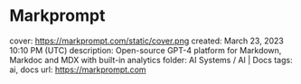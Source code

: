 # Markprompt

cover: https://markprompt.com/static/cover.png
created: March 23, 2023 10:10 PM (UTC)
description: Open-source GPT-4 platform for Markdown, Markdoc and MDX with built-in analytics
folder: AI Systems / AI | Docs
tags: ai, docs
url: https://markprompt.com